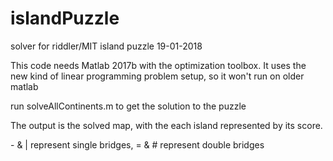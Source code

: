 # islandPuzzle
solver for riddler/MIT island puzzle 19-01-2018

This code needs Matlab 2017b with the optimization toolbox. It uses the new kind of linear programming problem setup, so it won't run on older matlab

run solveAllContinents.m to get the solution to the puzzle

The output is the solved map, with the each island represented by its score. 

  \- & | represent single bridges, = & # represent double bridges
